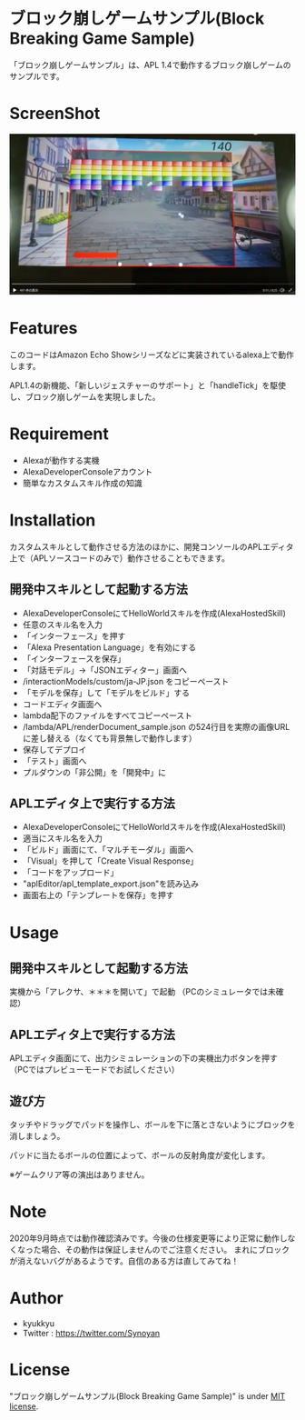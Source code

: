 # ブロック崩しゲームサンプル(Block Breaking Game Sample)

「ブロック崩しゲームサンプル」は、APL 1.4で動作するブロック崩しゲームのサンプルです。

# ScreenShot

![スクリーンショット](https://raw.githubusercontent.com/mokomoko-don/alexa-apl-block-breaking-game-sample/master/images/block_breaking.png)

# Features

このコードはAmazon Echo Showシリーズなどに実装されているalexa上で動作します。

APL1.4の新機能、「新しいジェスチャーのサポート」と「handleTick」を駆使し、ブロック崩しゲームを実現しました。

# Requirement

 * Alexaが動作する実機
 * AlexaDeveloperConsoleアカウント
 * 簡単なカスタムスキル作成の知識

# Installation

カスタムスキルとして動作させる方法のほかに、開発コンソールのAPLエディタ上で（APLソースコードのみで）動作させることもできます。

## 開発中スキルとして起動する方法

 * AlexaDeveloperConsoleにてHelloWorldスキルを作成(AlexaHostedSkill)
 * 任意のスキル名を入力
 * 「インターフェース」を押す
 * 「Alexa Presentation Language」を有効にする
 * 「インターフェースを保存」
 * 「対話モデル」→「JSONエディター」画面へ
 * /interactionModels/custom/ja-JP.json をコピーペースト
 * 「モデルを保存」して「モデルをビルド」する
 * コードエディタ画面へ
 * lambda配下のファイルをすべてコピーペースト
 * /lambda/APL/renderDocument_sample.json の524行目を実際の画像URLに差し替える（なくても背景無しで動作します）
 * 保存してデプロイ
 * 「テスト」画面へ
 * プルダウンの「非公開」を「開発中」に

## APLエディタ上で実行する方法

 * AlexaDeveloperConsoleにてHelloWorldスキルを作成(AlexaHostedSkill)
 * 適当にスキル名を入力
 * 「ビルド」画面にて、「マルチモーダル」画面へ
 * 「Visual」を押して「Create Visual Response」
 * 「コードをアップロード」
 * "aplEditor/apl_template_export.json"を読み込み
 * 画面右上の「テンプレートを保存」を押す

# Usage

## 開発中スキルとして起動する方法

実機から「アレクサ、＊＊＊を開いて」で起動
（PCのシミュレータでは未確認）

## APLエディタ上で実行する方法

APLエディタ画面にて、出力シミュレーションの下の実機出力ボタンを押す
（PCではプレビューモードでお試しください）

## 遊び方

タッチやドラッグでパッドを操作し、ボールを下に落とさないようにブロックを消しましょう。

パッドに当たるボールの位置によって、ボールの反射角度が変化します。

※ゲームクリア等の演出はありません。

# Note
2020年9月時点では動作確認済みです。今後の仕様変更等により正常に動作しなくなった場合、その動作は保証しませんのでご注意ください。
まれにブロックが消えないバグがあるようです。自信のある方は直してみてね！

# Author

* kyukkyu
* Twitter : https://twitter.com/Synoyan

# License

"ブロック崩しゲームサンプル(Block Breaking Game Sample)" is under [MIT license](https://en.wikipedia.org/wiki/MIT_License).

